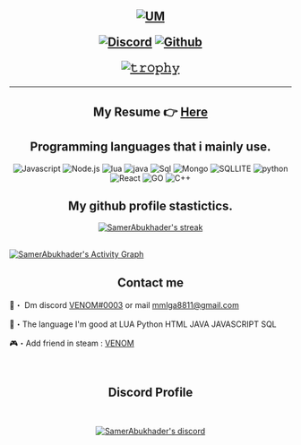 <h2 align="center">

  
<p align="center">
  
  [![UM](https://dinowex.fsktm.um.edu.my/img/FSKTMLogo.png)]("https://fsktm.um.edu.my/index")


<p align="center">
  <a href="" target="_blank">
  
</p>
<p align="center">
    <a href="https://discord.com/users/273963892256800768" target="_blank">
   <img alt="Discord" src="https://img.shields.io/badge/Discord-VENOM%230003-7289DA?style=for-the-badge&logo=discord&logoColor=7289DA&logoWidth=10&labelColor=000'"></a>  
  <a href="https://github.com/SamerAbukhader/" target="_blank">
   <img alt="Github" src="https://img.shields.io/github/followers/SamerAbukhader?color=7289DA&logo=github&label=Followers&style=for-the-badge&logoWidth=10&labelColor=000'"></a>   
  
  
[![𝚝𝚛𝚘𝚙𝚑𝚢](https://github-profile-trophy.vercel.app/?username=ryo-ma&column=8&margin-w=20&margin-h=0&no-bg=true&no-frame=true&theme=tokyonight)](https://github.com/ryo-ma)
<hr>

  

  
</p>

<h2 align="center">My Resume 👉 <a href="https://samerabukhader.github.io/portfolio/" target="_blank">Here</a></h2>


<h2 align="center">Programming languages that i mainly use.</h2>
<p align="center">
  <img alt="Javascript" src="https://img.shields.io/badge/JavaScript-F7DF1E?style=for-the-badge&logo=javascript&logoColor=black"></a>
  <img alt="Node.js" src="https://img.shields.io/badge/Node.js-43853D?style=for-the-badge&logo=node.js&logoColor=white"></a>
  <img alt="lua" src="https://img.shields.io/badge/Lua-2C2D72?style=for-the-badge&logo=lua&logoColor=white"></a>
  <img alt="java" src="https://img.shields.io/badge/Java-ED8B00?style=for-the-badge&logo=java&logoColor=white"></a>
  <img alt="Sql" src="https://img.shields.io/badge/MySQL-00000F?style=for-the-badge&logo=mysql&logoColor=white"></a> 
  <img alt="Mongo" src="https://img.shields.io/badge/MongoDB-4EA94B?style=for-the-badge&logo=mongodb&logoColor=white"></a> 
  <img alt="SQLLITE" src="https://img.shields.io/badge/SQLite-07405E?style=for-the-badge&logo=sqlite&logoColor=white"></a> 
  <img alt="python" src="https://img.shields.io/badge/Python-14354C?style=for-the-badge&logo=python&logoColor=white"></a>
  <img alt="React" src="https://img.shields.io/badge/React.js-20232A?style=for-the-badge&logo=react&logoColor=61DAFB"></a>
  <img alt="GO" src="https://img.shields.io/badge/GO-04addb?style=for-the-badge&logo=go&logoColor=black"></a>
  <img alt="C++" src="https://img.shields.io/badge/C%2B%2B-00599C?style=for-the-badge&logo=c%2B%2B&logoColor=white"></a>
</p>



<h2 align="center">My github profile stastictics.</h2>

<p align="center">
    <a href="https://github.com/SamerAbukhader" target="_blank">
        <img title="SamerAbukhader stats" alt="SamerAbukhader's streak" src="https://github-readme-streak-stats.herokuapp.com/?user=SamerAbukhader&theme=dark&hide_border=true&stroke=f53b3b"/>
    </a>
</p><br>
<a href="https://github.com/SamerAbukhader"><img alt="SamerAbukhader's Activity Graph" src="https://activity-graph.herokuapp.com/graph?username=SamerAbukhader&bg_color=0D1117&color=eca15b&line=eca15b&point=FFFFFF&hide_border=true" /></a>
  

<h2 align="center">Contact me</h2>

📩・ Dm discord [VENOM#0003](https://discord.com/users/273963892256800768) or mail mmlga8811@gmail.com

📮・The language I'm good at  LUA  Python  HTML  JAVA  JAVASCRIPT  SQL  

🎮・Add friend in steam : [VENOM](https://steamcommunity.com/id/JordanVeNoM/)

</pre><br>

<h2 align="center">Discord Profile</h2><br>
  <p align="center">
    <a href="https://discord.com/users/273963892256800768" target="_blank">
        <img title="Discord" alt="SamerAbukhader's discord" src="https://discord.c99.nl/widget/theme-2/273963892256800768.png"/>
    </a>
</p>

